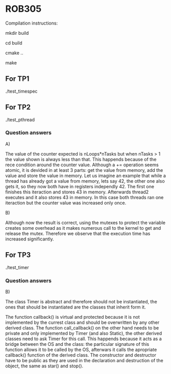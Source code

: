 # ROB305

Compilation instructions:

mkdir build

cd build

cmake ..

make

## For TP1

./test_timespec

## For TP2

./test_pthread

### Question answers

A) 

The value of the counter expected is nLoops*nTasks but when nTasks > 1 the value shown is always less than that. This happends because of the rece condition around the counter value. Although a += operation seems atomic, it is devided in at least 3 parts: get the value from memory, add the value and store the value in memory. Let us imagine an example that while a thread has already got a value from memory, lets say 42, the other one also gets it, so they now both have in registers independly 42. The first one finishes this iteraction and stores 43 in memory. Afterwards thread2 executes and it also stores 43 in memory. In this case both threads ran one iteraction but the counter value was increased only once.

B) 

Although now the result is correct, using the mutexes to protect the variable creates some overhead as it makes numerous call to the kernel to get and release the mutex. Therefore we observe that the execution time has increased significantly.

## For TP3

./test_timer

### Question answers

B) 

The class Timer is abstract and therefore should not be instantiated, the ones that should be instantiated are the classes that inherit form it. 

The function callback() is virtual and protected because it is not implemented by the currest class and should be overwritten by any other derived class. The function call_callback() on the other hand needs to be private and only implemented by Timer (and also Static), the other derived classes need to ask Timer for this call. This happends because it acts as a bridge between the OS and the class: the particular signature of this function allows it to be called by the OS, afterwars it calls the apropriate callback() function of the derived class. The constructor and destructor have to be public as they are used in the declaration and destruction of the object, the same as star() and stop(). 

